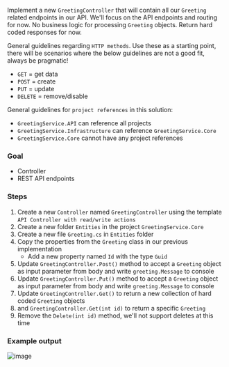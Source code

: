 Implement a new `GreetingController` that will contain all our `Greeting` related endpoints in our API. We'll focus on the API endpoints and routing for now. No business logic for processing `Greeting` objects. Return hard coded responses for now.

General guidelines regarding `HTTP methods`. Use these as a starting point, there will be scenarios where the below guidelines are not a good fit, always be pragmatic!
 - `GET` = get data
 - `POST` = create
 - `PUT` = update
 - `DELETE` = remove/disable 

General guidelines for `project references` in this solution:
  - `GreetingService.API` can reference all projects
  - `GreetingService.Infrastructure` can reference `GreetingService.Core`
  - `GreetingService.Core` cannot have any project references 

### Goal
- Controller
- REST API endpoints

### Steps
1. Create a new `Controller` named `GreetingController` using the template `API Controller with read/write actions`
2. Create a new folder `Entities` in the project `GreetingService.Core`
3. Create a new file `Greeting.cs` in `Entities` folder 
4. Copy the properties from the `Greeting` class in our previous implementation
    - Add a new property named `Id` with the type `Guid` 
5. Update `GreetingController.Post()` method to accept a `Greeting` object as input parameter from body and write `greeting.Message` to console
6. Update `GreetingController.Put()` method to accept a `Greeting` object as input parameter from body and write `greeting.Message` to console
6. Update `GreetingController.Get()` to return a new collection of hard coded `Greeting` objects
7. and `GreetingController.Get(int id)` to return a specific `Greeting`
7. Remove the `Delete(int id)` method, we'll not support deletes at this time

### Example output
![image](https://user-images.githubusercontent.com/2921523/145559097-6a57e487-6da0-4c34-8907-060c84f20752.png)
